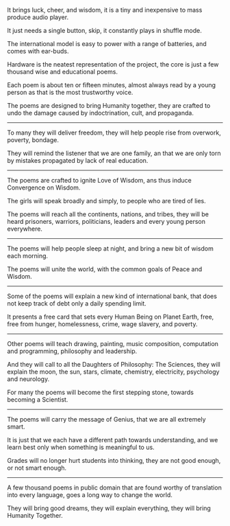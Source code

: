 It brings luck, cheer, and wisdom,
it is a tiny and inexpensive to mass produce audio player.

It just needs a single button, skip,
it constantly plays in shuffle mode.

The international model is easy to power with a range of batteries,
and comes with ear-buds.

Hardware is the neatest representation of the project,
the core is just a few thousand wise and educational poems.

Each poem is about ten or fifteen minutes,
almost always read by a young person as that is the most trustworthy voice.

The poems are designed to bring Humanity together,
they are crafted to undo the damage caused by indoctrination, cult, and propaganda.

---

To many they will deliver freedom,
they will help people rise from overwork, poverty, bondage.

They will remind the listener that we are one family,
an that we are only torn by mistakes propagated by lack of real education.

---

The poems are crafted to ignite Love of Wisdom,
ans thus induce Convergence on Wisdom.

The girls will speak broadly and simply,
to people who are tired of lies.

The poems will reach all the continents, nations, and tribes,
they will be heard prisoners, warriors, politicians, leaders and every young person everywhere.

---

The poems will help people sleep at night,
and bring a new bit of wisdom each morning.

The poems will unite the world,
with the common goals of Peace and Wisdom.

---

Some of the poems will explain a new kind of international bank,
that does not keep track of debt only a daily spending limit.

It presents a free card that sets every Human Being on Planet Earth,
free, free from hunger, homelessness, crime, wage slavery, and poverty.

---

Other poems will teach drawing, painting, music composition,
computation and programming, philosophy and leadership.

And they will call to all the Daughters of Philosophy: The Sciences,
they will explain the moon, the sun, stars, climate, chemistry, electricity, psychology and neurology.

For many the poems will become the first stepping stone,
towards becoming a Scientist.

---

The poems will carry the message of Genius,
that we are all extremely smart.

It is just that we each have a different path towards understanding,
and we learn best only when something is meaningful to us.

Grades will no longer hurt students into thinking,
they are not good enough, or not smart enough.

---

A few thousand poems in public domain that are found worthy of translation into every language,
goes a long way to change the world.

They will bring good dreams, they will explain everything,
they will bring Humanity Together.
